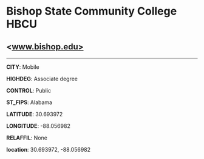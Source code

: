 # Bishop State Community College HBCU
## <www.bishop.edu>
---
**CITY**: Mobile

**HIGHDEG**: Associate degree

**CONTROL**: Public

**ST_FIPS**: Alabama

**LATITUDE**: 30.693972

**LONGITUDE**: -88.056982

**RELAFFIL**: None

**location**: 30.693972, -88.056982